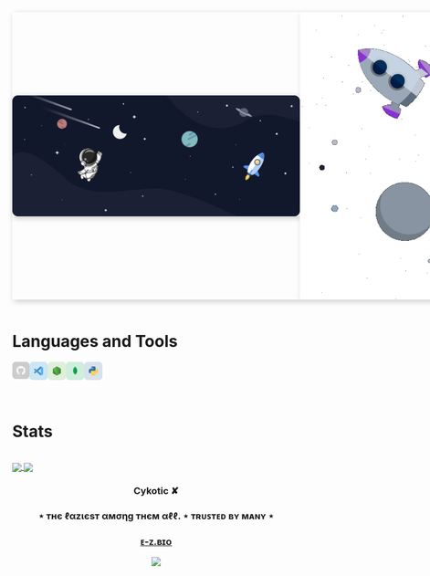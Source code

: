 <div style="box-shadow: 3px 3px 10px #00000035; display: flex; align-items: center;">
    <img src="./src/Banner Ultrawide.png" style="box-shadow: 3px 3px 10px #00000035;">
    <img src="./src/animations/astronaut_640px.gif" style="box-shadow: 3px 3px 10px #00000035;">
</div>
<br>

# Languages and Tools

<div style="display: flex;">
    <a href="https://github.com/Cykotic" target="_blank"><img class="icon" align="left" alt="Github" width="30px" src="./src/icons/github.svg"></a>
    <a href="https://code.visualstudio.com/" target="_blank"><img class="icon" align="left" alt="Visual Studio Code" width="32px" src="./src/icons/vscode.svg"></a>
    <a href="https://nodejs.org/" target="_blank"><img class="icon" align="left" alt="Node.js" width="32px" src="./src/icons/nodejs.svg"></a>
    <a href="https://www.mongodb.com/" target="_blank"><img class="icon" align="left" alt="MongoDB" width="32px" src="./src/icons/mongodb.svg"></a>
    <a href="https://www.python.org/" target="_blank"><img class="icon" align="left" alt="Python" width="32px" src="./src/icons/python.svg"></a>
</div>

<br>
<br>

# Stats

<div class="container">
    <br>
    <a href="https://github.com/Cykotic">
        <img align="center" src="https://github-readme-stats.vercel.app/api?username=Cykotic&hide=contribs,prs&show_icons=true&bg_color=1C2128&text_color=adbac7&border_color=cdd9e51">
    </a>
    <a>
        <img align="center" src="https://github-readme-stats.vercel.app/api/top-langs/?username=Cykotic&count_private=true&cache_seconds=7200&border_radius=10px&show_icons=true&bg_color=1C2128&text_color=adbac7&border_color=cdd9e51">
    </a>
</div>

<h3 align="center">Cykotic ✘</h3>
<h3 align="center">⋆ тнє ℓαzιєѕт αмσηg тнєм αℓℓ. ⋆ ᴛʀᴜꜱᴛᴇᴅ ʙʏ ᴍᴀɴʏ ⋆</h3>
<h3 align="center"><a href="https://e-z.bio/avieah">ᴇ-ᴢ.ʙɪᴏ</a></h3>

<p align="center">
    <img src="https://discord.c99.nl/widget/theme-2/253986575682109441.png">
</p>
